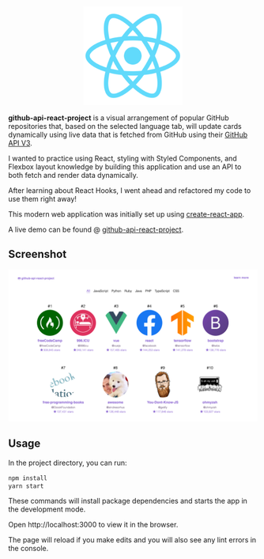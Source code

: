 <div align="center">
<p>
<img src="./public/logo512.png" width="200"/>
</p>
</div>

**github-api-react-project** is a visual arrangement of popular GitHub repositories that, based on the selected language tab, will update cards dynamically using live data that is fetched from GitHub using their [GitHub API V3](https://developer.github.com/v3/).

I wanted to practice using React, styling with Styled Components, and Flexbox layout knowledge by building this application and use an API to both fetch and render data dynamically.

After learning about React Hooks, I went ahead and refactored my code to use them right away!

This modern web application was initially set up using [create-react-app](https://create-react-app.dev/).

A live demo can be found @ [github-api-react-project](https://github-api-react-project.netlify.com/).

## Screenshot

<div align="center">
  <img src="./github-api-react-project.png"/>
</div>

## Usage

In the project directory, you can run:

```
npm install
yarn start
```

These commands will install package dependencies and starts the app in the development mode.

Open http://localhost:3000 to view it in the browser.

The page will reload if you make edits and you will also see any lint errors in the console.

